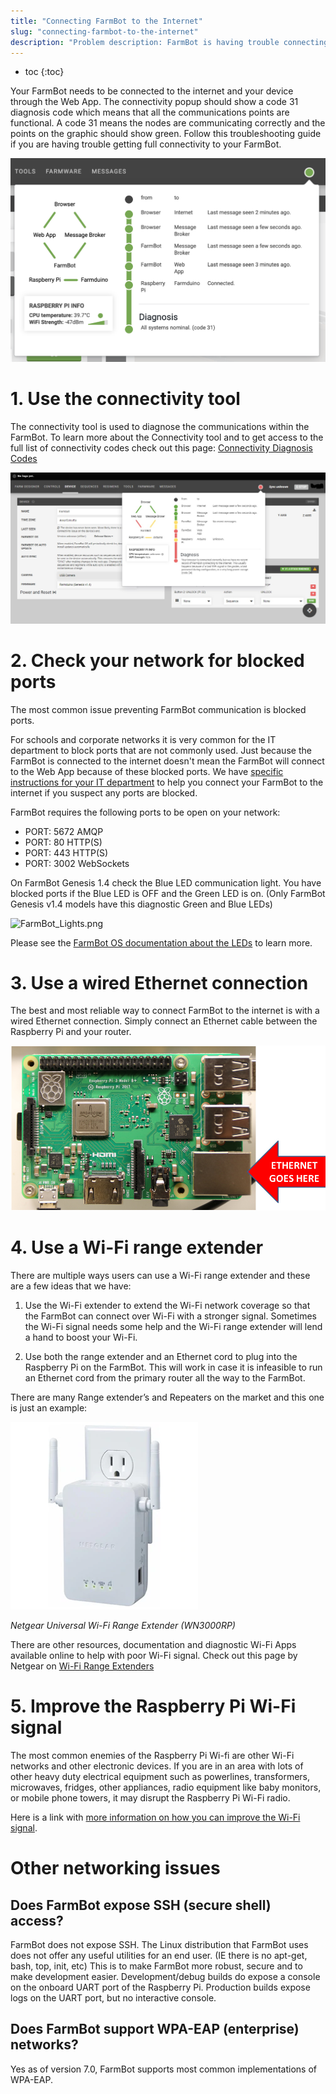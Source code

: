 ```yaml
---
title: "Connecting FarmBot to the Internet"
slug: "connecting-farmbot-to-the-internet"
description: "Problem description: FarmBot is having trouble connecting to the Internet or staying connected consistently."
---
```


* toc
{:toc}

Your FarmBot needs to be connected to the internet and your device through the Web App. The connectivity popup should show a code 31 diagnosis code which means that all the communications points are functional. A code 31 means the nodes are communicating correctly and the points on the graphic should show green. Follow this troubleshooting guide if you are having trouble getting full connectivity to your FarmBot.



![0c09c78-Connectivity_1024x1024.png](_images/Connectivity_1024x1024.png)

# 1. Use the connectivity tool
The connectivity tool is used to diagnose the communications within the FarmBot. To learn more about the Connectivity tool and to get access to the full list of connectivity codes check out this page: [Connectivity Diagnosis Codes](connectivity-codes.md)



![51d4009-Connectivity_diagnosis_code_.jpg](_images/Connectivity_diagnosis_code_.jpg)

# 2. Check your network for blocked ports

The most common issue preventing FarmBot communication is blocked ports.

For schools and corporate networks it is very common for the IT department to block ports that are not commonly used. Just because the FarmBot is connected to the internet doesn't mean the FarmBot will connect to the Web App because of these blocked ports. We have [specific instructions for your IT department](for-it-security-professionals.md) to help you connect your FarmBot to the internet if you suspect any ports are blocked.

FarmBot requires the following ports to be open on your network:

  * PORT: 5672 AMQP
  * PORT: 80 HTTP(S)
  * PORT: 443 HTTP(S)
  * PORT: 3002 WebSockets


On FarmBot Genesis 1.4 check the Blue LED communication light. You have blocked ports if the Blue LED is OFF and the Green LED is on. (Only FarmBot Genesis v1.4 models have this diagnostic Green and Blue LEDs)

![FarmBot_Lights.png](_images/FarmBot_Lights.png)

Please see the [FarmBot OS documentation about the LEDs](../../Device/farmbot-os.md#led-2-connection-status-blue-raspberry-pi-gpio-bcm-pin-25) to learn more.

# 3. Use a wired Ethernet connection

The best and most reliable way to connect FarmBot to the internet is with a wired Ethernet connection. Simply connect an Ethernet cable between the Raspberry Pi and your router.

![image.jpg](_images/image.jpg)

# 4. Use a Wi-Fi range extender

There are multiple ways users can use a Wi-Fi range extender and these are a few ideas that we have:
1) Use the Wi-Fi extender to extend the Wi-Fi network coverage so that the FarmBot can connect over Wi-Fi with a stronger signal. Sometimes the Wi-Fi signal needs some help and the Wi-Fi range extender will lend a hand to boost your Wi-Fi.

2) Use both the range extender and an Ethernet cord to plug into the Raspberry Pi on the FarmBot. This will work in case it is infeasible to run an Ethernet cord from the primary router all the way to the FarmBot.

There are many Range extender’s and Repeaters on the market and this one is just an example:

![Dell Range Extender.bmp](_images/Dell_Range_Extender.bmp)

_Netgear Universal Wi-Fi Range Extender (WN3000RP)_

There are other resources, documentation and diagnostic Wi-Fi Apps available online to help with poor Wi-Fi signal. Check out this page by Netgear on [Wi-Fi Range Extenders](https://www.netgear.co.uk/home/discover/wifi-range-extender/)


# 5. Improve the Raspberry Pi Wi-Fi signal
The most common enemies of the Raspberry Pi Wi-fi are other Wi-Fi networks and other electronic devices. If you are in an area with lots of other heavy duty electrical equipment such as powerlines, transformers, microwaves, fridges, other appliances, radio equipment like baby monitors, or mobile phone towers, it may disrupt the Raspberry Pi Wi-Fi radio.

Here is a link with [more information on how you can improve the Wi-Fi signal](https://www.netspotapp.com/wifi-interference.html).




# Other networking issues

## Does FarmBot expose SSH (secure shell) access?
FarmBot does not expose SSH. The Linux distribution that FarmBot uses does not offer any useful utilities for an end user. (IE there is no apt-get, bash, top, init, etc) This is to make FarmBot more robust, secure and to make development easier. Development/debug builds do expose a console on the onboard UART port of the Raspberry Pi. Production builds expose logs on the UART port, but no interactive console.

## Does FarmBot support WPA-EAP (enterprise) networks?
Yes as of version 7.0, FarmBot supports most common implementations of WPA-EAP.
